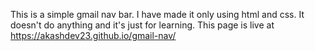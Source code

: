 This is a simple gmail nav bar. I have made it only using html and css. It doesn't do anything and it's just for learning.
This page is live at https://akashdev23.github.io/gmail-nav/
